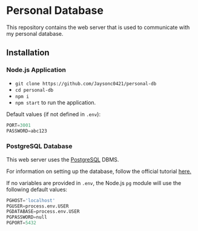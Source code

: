 # Personal Database
This repository contains the web server that is used to communicate with my personal database.

## Installation

### Node.js Application
- `git clone https://github.com/Jaysonc0421/personal-db`
- `cd personal-db`
- `npm i`
- `npm start` to run the application.

Default values (if not defined in `.env`):
```py
PORT=3001
PASSWORD=abc123
```

### PostgreSQL Database
This web server uses the [PostgreSQL](https://www.postgresql.org/about/) DBMS.

For information on setting up the database, follow the official tutorial [here.](https://www.postgresqltutorial.com/)

If no variables are provided in `.env`, the Node.js `pg` module will use the following default values: 
```py
PGHOST='localhost'
PGUSER=process.env.USER
PGDATABASE=process.env.USER
PGPASSWORD=null
PGPORT=5432
```
